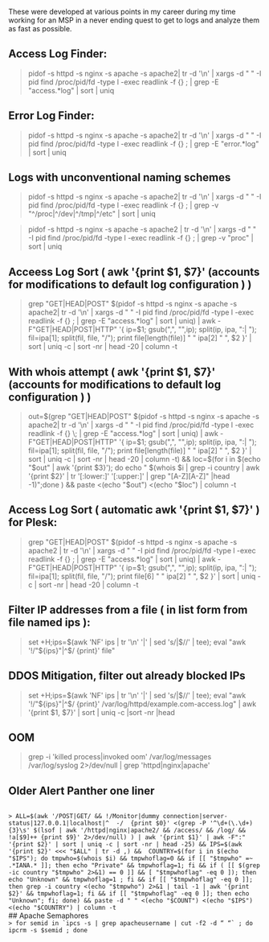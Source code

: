 These were developed at various points in my career during my time working for an MSP in a never ending quest to get to logs and analyze them as fast as possible. 

## Access Log Finder:
>pidof -s httpd -s nginx -s apache -s apache2| tr -d '\n' | xargs -d " " -I pid find /proc/pid/fd -type l -exec  readlink -f {} \; | grep -E "access.*log" | sort | uniq


## Error Log Finder:
> pidof -s httpd -s nginx -s apache -s apache2| tr -d '\n' | xargs -d " " -I pid find /proc/pid/fd -type l -exec  readlink -f {} \; | grep -E "error.*log" | sort | uniq

## Logs with unconventional naming schemes
> pidof -s httpd -s nginx -s apache -s apache2| tr -d '\n' | xargs -d " " -I pid find /proc/pid/fd -type l -exec  readlink -f {} \; | grep -v "^/proc\|^/dev\|^/tmp\|^/etc" | sort | uniq

> pidof -s httpd -s nginx -s apache -s apache2 | tr -d '\n' | xargs -d " " -I pid find /proc/pid/fd -type l -exec  readlink -f {} \; | grep -v "proc" | sort | uniq

## Acceess Log Sort ( awk '{print $1, $7}' (accounts for modifications to default log configuration ) )

> grep "GET\|HEAD\|POST" $(pidof -s httpd -s nginx -s apache -s apache2| tr -d '\n' | xargs -d " " -I pid find /proc/pid/fd -type l -exec readlink -f {} \; | grep -E "access.*log" | sort | uniq) |  awk -F"GET|HEAD|POST|HTTP" '{ ip=$1; gsub(",", "",ip); split(ip, ipa, ":| "); fil=ipa[1]; split(fil, file, "/"); print file[length(file)] " " ipa[2] " ", $2 }' | sort | uniq -c | sort -nr | head -20 | column -t


## With whois attempt ( awk '{print $1, $7}' (accounts for modifications to default log configuration ) )
> out=$(grep "GET\|HEAD\|POST" $(pidof -s httpd -s nginx -s apache -s apache2| tr -d '\n' | xargs -d " " -I pid find /proc/pid/fd -type l -exec readlink -f {} \; | grep -E "access.*log" | sort | uniq) |  awk -F"GET|HEAD|POST|HTTP" '{ ip=$1; gsub(",", "",ip); split(ip, ipa, ":| "); fil=ipa[1]; split(fil, file, "/"); print file[length(file)] " " ipa[2] " ", $2 }' | sort | uniq -c | sort -nr | head -20 | column -t) && loc=$(for i in $(echo "$out" | awk '{print $3}'); do echo " $(whois $i | grep -i country | awk '{print $2}' | tr '[:lower:]' '[:upper:]' | grep "[A-Z][A-Z]" |head -1)";done ) && paste <(echo "$out") <(echo "$loc") | column -t

## Access Log Sort ( automatic awk '{print $1, $7}' ) for Plesk:
>grep "GET\|HEAD\|POST" $(pidof -s httpd -s nginx -s apache -s apache2 | tr -d '\n' | xargs -d " " -I pid find /proc/pid/fd -type l -exec readlink -f {} \; | grep -E "access.*log" | sort | uniq) | awk -F"GET|HEAD|POST|HTTP" '{ ip=$1; gsub(",", "",ip); split(ip, ipa, ":| "); fil=ipa[1]; split(fil, file, "/"); print file[6] " " ipa[2] " ", $2 }' | sort | uniq -c | sort -nr | head -20 | column -t


## Filter IP addresses from a file ( in list form from file named ips ):
> set +H;ips=$(awk 'NF' ips | tr '\n' '|' | sed 's/|$//' | tee); eval "awk '!/"${ips}"|^$/ {print}' file"


## DDOS Mitigation, filter out already blocked IPs
> set +H;ips=$(awk 'NF' ips | tr '\n' '|' | sed 's/|$//' | tee); eval "awk '!/"${ips}"|^$/ {print}' /var/log/httpd/example.com-access.log" | awk '{print $1, $7}' | sort | uniq -c |sort -nr |head


## OOM
> grep -i 'killed process|invoked oom' /var/log/messages /var/log/syslog 2>/dev/null | grep 'httpd|nginx|apache'


## Older Alert Panther one liner 
<code>
> ALL=$(awk '/POST|GET/ && !/Monitor|dummy connection|server-status|127.0.0.1|localhost|^  -/  {print $0}' <(grep -P '^\d+(\.\d+){3}\s' $(lsof | awk '/httpd|nginx|apache2/ && /access/ && /log/ && !a[$9]++ {print $9}' 2>/dev/null) ) | awk '{print $1}' | awk -F":" '{print $2}' | sort | uniq -c | sort -nr | head -25) && IPS=$(awk '{print $2}' <<< "$ALL" | tr -d ,) &&  COUNTRY=$(for i in $(echo "$IPS"); do tmpwho=$(whois $i) && tmpwhoflag=0 && if [[ "$tmpwho" =~ .*IANA.* ]]; then echo "Private" && tmpwhoflag=1; fi && if ( [[ $(grep -ic country "$tmpwho" 2>&1) == 0 ]] && [ "$tmpwhoflag" -eq 0 ]); then echo "Unknown" && tmpwhoflag=1 ; fi && if [[ "$tmpwhoflag" -eq 0 ]]; then grep -i country <(echo "$tmpwho") 2>&1 | tail -1 | awk '{print $2}' && tmpwhoflag=1; fi && if [[ "$tmpwhoflag" -eq 0 ]]; then echo "Unknown"; fi; done) && paste -d " " <(echo "$COUNT") <(echo "$IPS") <(echo "$COUNTRY") | column -t
</code>
## Apache Semaphores
<code>
> for semid in `ipcs -s | grep apacheusername | cut -f2 -d “ “` ; do ipcrm -s $semid ; done
</code>
